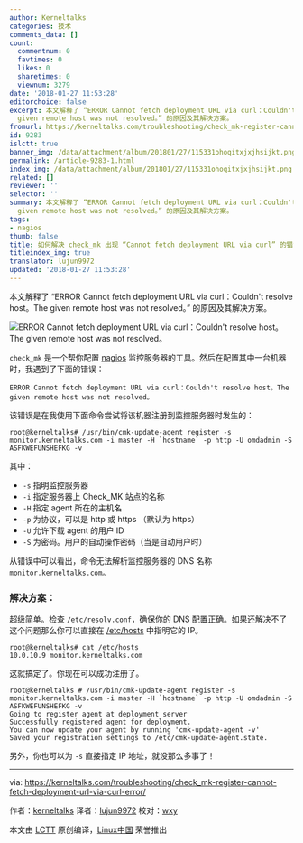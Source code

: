 ```yaml
---
author: Kerneltalks
categories: 技术
comments_data: []
count:
  commentnum: 0
  favtimes: 0
  likes: 0
  sharetimes: 0
  viewnum: 3279
date: '2018-01-27 11:53:28'
editorchoice: false
excerpt: 本文解释了 “ERROR Cannot fetch deployment URL via curl：Couldn't resolve host。The
  given remote host was not resolved。” 的原因及其解决方案。
fromurl: https://kerneltalks.com/troubleshooting/check_mk-register-cannot-fetch-deployment-url-via-curl-error/
id: 9283
islctt: true
banner_img: /data/attachment/album/201801/27/115331ohoqitxjxjhsijkt.png
permalink: /article-9283-1.html
index_img: /data/attachment/album/201801/27/115331ohoqitxjxjhsijkt.png.thumb.jpg
related: []
reviewer: ''
selector: ''
summary: 本文解释了 “ERROR Cannot fetch deployment URL via curl：Couldn't resolve host。The
  given remote host was not resolved。” 的原因及其解决方案。
tags:
- nagios
thumb: false
title: 如何解决 check_mk 出现 “Cannot fetch deployment URL via curl” 的错误
titleindex_img: true
translator: lujun9972
updated: '2018-01-27 11:53:28'
---
```


本文解释了 “ERROR Cannot fetch deployment URL via curl：Couldn't resolve host。The given remote host was not resolved。” 的原因及其解决方案。


![ERROR Cannot fetch deployment URL via curl：Couldn't resolve host。The given remote host was not resolved。](/data/attachment/album/201801/27/115331ohoqitxjxjhsijkt.png)


`check_mk` 是一个帮你配置 [nagios](https://www.nagios.org/) 监控服务器的工具。然后在配置其中一台机器时，我遇到了下面的错误：



```
ERROR Cannot fetch deployment URL via curl：Couldn't resolve host。The given remote host was not resolved。

```

该错误是在我使用下面命令尝试将该机器注册到监控服务器时发生的：



```
root@kerneltalks# /usr/bin/cmk-update-agent register -s monitor.kerneltalks.com -i master -H `hostname` -p http -U omdadmin -S ASFKWEFUNSHEFKG -v 

```

其中：


* `-s` 指明监控服务器
* `-i` 指定服务器上 Check\_MK 站点的名称
* `-H` 指定 agent 所在的主机名
* `-p` 为协议，可以是 http 或 https （默认为 https）
* `-U` 允许下载 agent 的用户 ID
* `-S` 为密码。用户的自动操作密码（当是自动用户时）


从错误中可以看出，命令无法解析监控服务器的 DNS 名称 `monitor.kerneltalks.com`。


### 解决方案：


超级简单。检查 `/etc/resolv.conf`，确保你的 DNS 配置正确。如果还解决不了这个问题那么你可以直接在 [/etc/hosts](https://kerneltalks.com/linux/understanding-etc-hosts-file/) 中指明它的 IP。



```
root@kerneltalks# cat /etc/hosts
10.0.10.9 monitor.kerneltalks.com

```

这就搞定了。你现在可以成功注册了。



```
root@kerneltalks # /usr/bin/cmk-update-agent register -s monitor.kerneltalks.com -i master -H `hostname` -p http -U omdadmin -S ASFKWEFUNSHEFKG -v
Going to register agent at deployment server
Successfully registered agent for deployment.
You can now update your agent by running 'cmk-update-agent -v'
Saved your registration settings to /etc/cmk-update-agent.state.

```

另外，你也可以为 `-s` 直接指定 IP 地址，就没那么多事了！




---


via: <https://kerneltalks.com/troubleshooting/check_mk-register-cannot-fetch-deployment-url-via-curl-error/>


作者：[kerneltalks](https://kerneltalks.com) 译者：[lujun9972](https://github.com/lujun9972) 校对：[wxy](https://github.com/wxy)


本文由 [LCTT](https://github.com/LCTT/TranslateProject) 原创编译，[Linux中国](https://linux.cn/) 荣誉推出